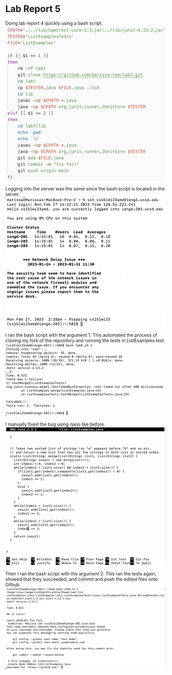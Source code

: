 # Lab Report 5

Doing lab report 4 quickly using a bash script. 
![img](images5/code.png)

Logging into the server was the same since the bash script is located in the server. 
![img](images4/ssh.png)

I ran the bash script with the argument 1. This automated the process of cloning my fork of the repository and running the tests in ListExamples.test.
![img](images5/step1.png)

I manually fixed the bug using nano like before.
![img](images4/nano.png)

Then I ran the bash script with the argument 2. This ran the tests again, showed that they succeeded, and commit and push the edited files onto Github.
![img](images5/step2.png)
